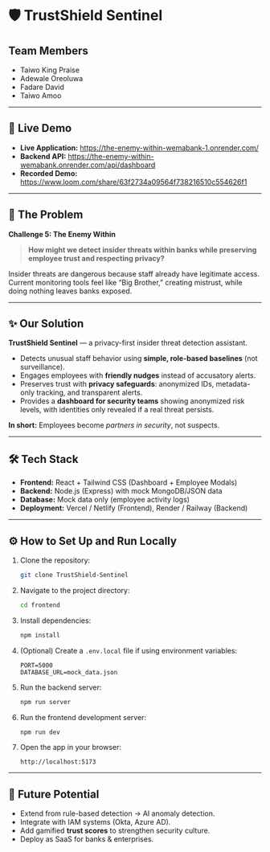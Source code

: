 # 🛡️ TrustShield Sentinel

## Team Members
- Taiwo King Praise
- Adewale Oreoluwa
- Fadare David
- Taiwo Amoo

---

## 🚀 Live Demo

*   **Live Application:**  https://the-enemy-within-wemabank-1.onrender.com/
*   **Backend API:**  https://the-enemy-within-wemabank.onrender.com/api/dashboard
*   **Recorded Demo:** https://www.loom.com/share/63f2734a09564f738216510c554626f1

---

## 🎯 The Problem

**Challenge 5: The Enemy Within**  

> **How might we detect insider threats within banks while preserving employee trust and respecting privacy?**

Insider threats are dangerous because staff already have legitimate access. Current monitoring tools feel like “Big Brother,” creating mistrust, while doing nothing leaves banks exposed.  

---

## ✨ Our Solution

**TrustShield Sentinel** — a privacy-first insider threat detection assistant.  

- Detects unusual staff behavior using **simple, role-based baselines** (not surveillance).  
- Engages employees with **friendly nudges** instead of accusatory alerts.  
- Preserves trust with **privacy safeguards**: anonymized IDs, metadata-only tracking, and transparent alerts.  
- Provides a **dashboard for security teams** showing anonymized risk levels, with identities only revealed if a real threat persists.  

**In short:** Employees become *partners in security*, not suspects.  

---

## 🛠️ Tech Stack

- **Frontend:** React + Tailwind CSS (Dashboard + Employee Modals)  
- **Backend:** Node.js (Express) with mock MongoDB/JSON data  
- **Database:** Mock data only (employee activity logs)  
- **Deployment:** Vercel / Netlify (Frontend), Render / Railway (Backend) 

---

## ⚙️ How to Set Up and Run Locally

1. Clone the repository:
    ```bash
    git clone TrustShield-Sentinel
    ```

2. Navigate to the project directory:
    ```bash
    cd frontend
    ```

3. Install dependencies:
    ```bash
    npm install
    ```

4. (Optional) Create a `.env.local` file if using environment variables:
    ```
    PORT=5000
    DATABASE_URL=mock_data.json
    ```

5. Run the backend server:
    ```bash
    npm run server
    ```

6. Run the frontend development server:
    ```bash
    npm run dev
    ```

7. Open the app in your browser:
    ```
    http://localhost:5173
    ```

---

## 🔮 Future Potential

- Extend from rule-based detection → AI anomaly detection.  
- Integrate with IAM systems (Okta, Azure AD).  
- Add gamified **trust scores** to strengthen security culture.  
- Deploy as SaaS for banks & enterprises.  
